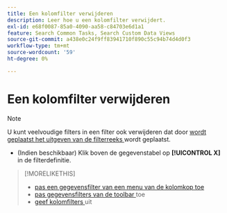```yaml
---
title: Een kolomfilter verwijderen
description: Leer hoe u een kolomfilter verwijdert.
exl-id: e68f0087-85a0-4090-aa58-c84703e6d1a1
feature: Search Common Tasks, Search Custom Data Views
source-git-commit: a438e0c24f9ff83941710f890c55c94b74d4d0f3
workflow-type: tm+mt
source-wordcount: '59'
ht-degree: 0%

---
```


# Een kolomfilter verwijderen

<!-- The same in new UI and legacy CM views -->

>[!NOTE]
>
>U kunt veelvoudige filters in een filter ook verwijderen dat door [ wordt geplaatst het uitgeven van de filterreeks ](/help/search-social-commerce/common-tasks/data-views/ad-hoc-settings/column-filter-edit.md) wordt geplaatst.

* (Indien beschikbaar) Klik boven de gegevenstabel op **[!UICONTROL X]** in de filterdefinitie.

>[!MORELIKETHIS]
>
>* [ pas een gegevensfilter van een menu van de kolomkop toe ](/help/search-social-commerce/common-tasks/data-views/ad-hoc-settings/column-filter-apply-from-column-heading.md)
>* [ pas gegevensfilters van de toolbar ](/help/search-social-commerce/common-tasks/data-views/ad-hoc-settings/column-filter-apply-from-toolbar.md) toe
>* [ geef kolomfilters ](/help/search-social-commerce/common-tasks/data-views/ad-hoc-settings/column-filter-edit.md) uit

